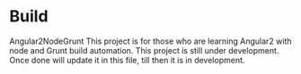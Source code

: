 # Build
Angular2NodeGrunt
This project is for those who are learning Angular2 with node and Grunt build automation.
This project is still under development. Once done will update it in this file, till then it is in development.
